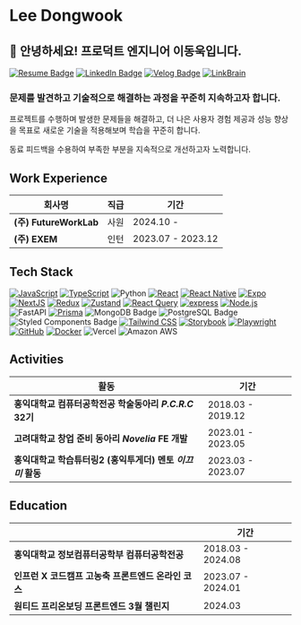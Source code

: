 # Lee Dongwook

## 👋 안녕하세요! 프로덕트 엔지니어 이동욱입니다.

[![Resume Badge](https://img.shields.io/badge/notion-D3D3D3?style=flat&logo=notion&logoColor=white)](https://zigzag-citrus-12b.notion.site/cd0f3792573b4f45bfb94e4493be1adf)
[![LinkedIn Badge](http://img.shields.io/badge/-LinkedIn-0072b1?style=flat&logo=linkedin&link=https://www.linkedin.com/in/dong-wook-lee-1095112a0/)](https://www.linkedin.com/in/dong-wook-lee-1095112a0/)
[![Velog Badge](http://img.shields.io/badge/-Velog-20c997?style=flat&logo=velog&logoColor=white&link=https://velog.io/@dlehddnr99/)](https://velog.io/@dlehddnr99/)
[![LinkBrain](http://img.shields.io/badge/LinkBrain-8000FF?style=flat&logo=null&logoColor=white&link=https://linkbrain.kr)](https://linkbrain.kr/)

### 문제를 발견하고 기술적으로 해결하는 과정을 꾸준히 지속하고자 합니다.
프로젝트를 수행하며 발생한 문제들을 해결하고, 더 나은 사용자 경험 제공과 성능 향상을 목표로 새로운 기술을 적용해보며 학습을 꾸준히 합니다.   

동료 피드백을 수용하여 부족한 부분을 지속적으로 개선하고자 노력합니다.


## Work Experience
|   회사명    |    직급     |  기간  | 
|--------|---------|---------|
| **(주) FutureWorkLab** | 사원 | 2024.10 - |
| **(주) EXEM** | 인턴 | 2023.07 - 2023.12 |


## Tech Stack
[![JavaScript](https://img.shields.io/badge/JavaScript-%23F7DF1E?style=flat&logo=javascript&logoColor=black)](https://developer.mozilla.org/en-US/docs/Web/JavaScript) [![TypeScript](https://img.shields.io/badge/TypeScript-%233178C6?style=flat&logo=typescript&logoColor=white)](https://www.typescriptlang.org/)
![Python](https://img.shields.io/badge/Python-%233178C6?style=flat&logo=python&logoColor=white)
[![React](https://img.shields.io/badge/React-%2361DAFB?style=flat&logo=react&logoColor=white)](https://reactjs.org/) [![React Native](https://img.shields.io/badge/React_Native-%2361DAFB?style=flat&logo=react&logoColor=white)](https://reactnative.dev/) [![Expo](https://img.shields.io/badge/Expo-000020?style=flat&logo=expo&logoColor=white)](https://expo.dev/) [![NextJS](https://img.shields.io/badge/Next.js-%23000000?style=flat&logo=next.js&logoColor=white)](https://nextjs.org/) [![Redux](https://img.shields.io/badge/Redux-%23764ABC?style=flat&logo=redux&logoColor=white)](https://redux.js.org/) [![Zustand](https://img.shields.io/badge/Zustand-%23000000?style=flat&logo=zustand&logoColor=white)](https://github.com/pmndrs/zustand)
 [![React Query](https://img.shields.io/badge/React_Query-%2385d0d3?style=flat&logo=react-query&logoColor=white)](https://react-query.tanstack.com/) [![express](https://img.shields.io/badge/express-green?style=flat&logo=express&logoColor=white)](https://www.npmjs.com/package/express) [![Node.js](https://img.shields.io/badge/Node.js-43853D?style=flat&logo=node.js&logoColor=white)](https://nodejs.org/) ![FastAPI](https://img.shields.io/badge/FastAPI-%233178C6?style=flat&logo=fastapi&logoColor=white) [![Prisma](https://img.shields.io/badge/Prisma-2D3748?style=flat&logo=prisma&logoColor=white)](https://www.prisma.io/) ![MongoDB Badge](https://img.shields.io/badge/MongoDB-47A248?style=flat-square&logo=MongoDB&logoColor=white) ![PostgreSQL Badge](https://img.shields.io/badge/PostgreSQL-336791?style=flat-square&logo=PostgreSQL&logoColor=white)
![Styled Components Badge](https://img.shields.io/badge/styled%20components-DB7093?style=flat-square&logo=styled-components&logoColor=white) [![Tailwind CSS](https://img.shields.io/badge/Tailwind_CSS-%231a202c?style=flat&logo=tailwind-css&logoColor=white)](https://tailwindcss.com/) 
[![Storybook](https://img.shields.io/badge/Storybook-%23FF4785?style=flat&logo=storybook&logoColor=white)](https://storybook.js.org/) [![Playwright](https://img.shields.io/badge/Playwright-%231099FF?style=flat&logo=playwright&logoColor=white)](https://playwright.dev/)
[![GitHub](https://img.shields.io/badge/GitHub_Action-181717?style=flat-square&logo=github&logoColor=white)](https://github.com/) [![Docker](https://img.shields.io/badge/Docker-%232496ED?style=flat&logo=docker&logoColor=white)](https://www.docker.com/) ![Vercel](https://img.shields.io/badge/Vercel-000000?style=flat-square&logo=Vercel&logoColor=white) ![Amazon AWS](https://img.shields.io/badge/Amazon%20AWS-232F3E?style=flat-square&logo=amazonaws&logoColor=white)



## Activities

| 활동                                      | 기간                    |
|-------------------------------------------|-------------------------|
| **홍익대학교 컴퓨터공학전공 학술동아리 _P.C.R.C_ 32기** | 2018.03 - 2019.12   |
| **고려대학교 창업 준비 동아리 _Novelia_ FE 개발** | 2023.01 - 2023.05        |
| **홍익대학교 학습튜터링2 (홍익투게더) 멘토 _이끄미_ 활동** | 2023.03 - 2023.07   |

## Education 

|                                      | 기간                    |
|-------------------------------------------|-------------------------|
| **홍익대학교 정보컴퓨터공학부 컴퓨터공학전공**    | 2018.03 - 2024.08 |
| **인프런 X 코드캠프 고농축 프론트엔드 온라인 코스** |  2023.07 - 2024.01 |
| **원티드 프리온보딩 프론트엔드 3월 챌린지**     | 2024.03           |

